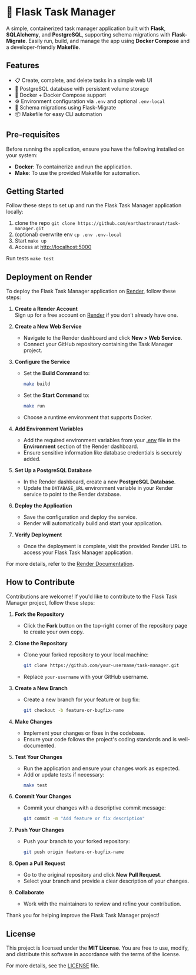 # 📝 Flask Task Manager

A simple, containerized task manager application built with **Flask**, **SQLAlchemy**, and **PostgreSQL**, supporting schema migrations with **Flask-Migrate**. Easily run, build, and manage the app using **Docker Compose** and a developer-friendly **Makefile**.

## Features

- 📋 Create, complete, and delete tasks in a simple web UI
- 🐘 PostgreSQL database with persistent volume storage
- 🐳 Docker + Docker Compose support
- ⚙️ Environment configuration via `.env` and optional `.env-local`
- 🧩 Schema migrations using Flask-Migrate
- 📦 Makefile for easy CLI automation

## Pre-requisites

Before running the application, ensure you have the following installed on your system:

- **Docker**: To containerize and run the application.
- **Make**: To use the provided Makefile for automation.


## Getting Started

Follow these steps to set up and run the Flask Task Manager application locally:

1. clone the repo `git clone https://github.com/earthastronaut/task-manager.git`
2. (optional) overwrite env `cp .env .env-local`
3. Start `make up`
4. Access at [http://localhost:5000](http://localhost:5000)


Run tests `make test`


## Deployment on Render

To deploy the Flask Task Manager application on [Render](https://render.com), follow these steps:

1. **Create a Render Account**  
   Sign up for a free account on [Render](https://render.com) if you don’t already have one.

2. **Create a New Web Service**  
   - Navigate to the Render dashboard and click **New > Web Service**.
   - Connect your GitHub repository containing the Task Manager project.

3. **Configure the Service**  
   - Set the **Build Command** to:
     ```bash
     make build
     ```
   - Set the **Start Command** to:
     ```bash
     make run
     ```
   - Choose a runtime environment that supports Docker.

4. **Add Environment Variables**  
   - Add the required environment variables from your [.env](http://_vscodecontentref_/0) file in the **Environment** section of the Render dashboard.
   - Ensure sensitive information like database credentials is securely added.

5. **Set Up a PostgreSQL Database**  
   - In the Render dashboard, create a new **PostgreSQL Database**.
   - Update the `DATABASE_URL` environment variable in your Render service to point to the Render database.

6. **Deploy the Application**  
   - Save the configuration and deploy the service.
   - Render will automatically build and start your application.

7. **Verify Deployment**  
   - Once the deployment is complete, visit the provided Render URL to access your Flask Task Manager application.

For more details, refer to the [Render Documentation](https://render.com/docs).

## How to Contribute

Contributions are welcome! If you'd like to contribute to the Flask Task Manager project, follow these steps:

1. **Fork the Repository**  
   - Click the **Fork** button on the top-right corner of the repository page to create your own copy.

2. **Clone the Repository**  
   - Clone your forked repository to your local machine:
     ```bash
     git clone https://github.com/your-username/task-manager.git
     ```
   - Replace `your-username` with your GitHub username.

3. **Create a New Branch**  
   - Create a new branch for your feature or bug fix:
     ```bash
     git checkout -b feature-or-bugfix-name
     ```

4. **Make Changes**  
   - Implement your changes or fixes in the codebase.
   - Ensure your code follows the project's coding standards and is well-documented.

5. **Test Your Changes**  
   - Run the application and ensure your changes work as expected.
   - Add or update tests if necessary:
     ```bash
     make test
     ```

6. **Commit Your Changes**  
   - Commit your changes with a descriptive commit message:
     ```bash
     git commit -m "Add feature or fix description"
     ```

7. **Push Your Changes**  
   - Push your branch to your forked repository:
     ```bash
     git push origin feature-or-bugfix-name
     ```

8. **Open a Pull Request**  
   - Go to the original repository and click **New Pull Request**.
   - Select your branch and provide a clear description of your changes.

9. **Collaborate**  
   - Work with the maintainers to review and refine your contribution.

Thank you for helping improve the Flask Task Manager project!

## License

This project is licensed under the **MIT License**. You are free to use, modify, and distribute this software in accordance with the terms of the license.

For more details, see the [LICENSE](./LICENSE) file.